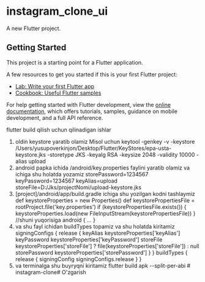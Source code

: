 # instagram_clone_ui

A new Flutter project.

## Getting Started

This project is a starting point for a Flutter application.

A few resources to get you started if this is your first Flutter project:

- [Lab: Write your first Flutter app](https://docs.flutter.dev/get-started/codelab)
- [Cookbook: Useful Flutter samples](https://docs.flutter.dev/cookbook)

For help getting started with Flutter development, view the
[online documentation](https://docs.flutter.dev/), which offers tutorials,
samples, guidance on mobile development, and a full API reference.

flutter build qilish uchun qilinadigan ishlar
1. oldin keystore yaratib olamiz Misol uchun
  keytool -genkey -v -keystore /Users/yusupoverkinjon/Desktop/Flutter/KeyStores/epa-usta-keystore.jks -storetype JKS -keyalg RSA -keysize 2048 -validity 10000 -alias upload
2. android papka ichida /android/key.properties faylini yaratib olamiz va ichiga shu holatda yozamiz
storePassword=1234567
keyPassword=1234567
keyAlias=upload
storeFile=D:/Jks/projectNomi/upload-keystore.jks
3. [project]/android/app/build.gradle ichiga shu yozilgan kodni tashlaymiz
def keystoreProperties = new Properties()
   def keystorePropertiesFile = rootProject.file('key.properties')
   if (keystorePropertiesFile.exists()) {
       keystoreProperties.load(new FileInputStream(keystorePropertiesFile))
   }
//shuni yuqorisiga
   android {
         ...
   }
4. va shu fayl ichidan  buildTypes topamiz va shu holatda kiritamiz
   signingConfigs {
       release {
           keyAlias keystoreProperties['keyAlias']
           keyPassword keystoreProperties['keyPassword']
           storeFile keystoreProperties['storeFile'] ? file(keystoreProperties['storeFile']) : null
           storePassword keystoreProperties['storePassword']
       }
   }
   buildTypes {
       release {
           signingConfig signingConfigs.release
       }
   }
5. va terminalga shu buyryqni kiritamiz 
flutter build apk --split-per-abi # instagram-clone# O'zgarish